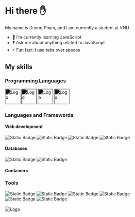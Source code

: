 # Hi there :hand: 
My name is Duong Pham, and I am currently a student at VNU.
- 🌱 I’m currently learning JavaScript
- ❓ Ask me about anything related to JavaScript
- ⚡ Fun fact: I use tabs over spaces
## My skills
### Programming Languages

<div>
  <img src="https://github.com/duongpham26/duongpham26/assets/133898866/5637f1eb-c834-49d7-8c0c-f768601e734b" alt="Logo" width="50px" style="filter: brightness(0.1);">
  <img src="https://github.com/duongpham26/duongpham26/assets/133898866/1d1d2958-ffc4-4288-8b7c-ef4f7b87298d" alt="Logo" width="50px" style="filter: brightness(0.1);">
<!--   <img src="https://github.com/duongpham26/duongpham26/assets/133898866/d3b5a1be-1945-46ec-a959-6503442fae54" alt="Logo" width="50px" style="filter: brightness(0.1);"> -->
  <img src="https://github.com/duongpham26/duongpham26/assets/133898866/00eb66c2-fdfb-4fb6-be89-013109fbb967" alt="Logo" width="50px" style="filter: brightness(0.1);">
  <img src="https://github.com/duongpham26/duongpham26/assets/133898866/07e0f572-485a-49ec-8a04-be4cc5cb9d99" alt="Logo" width="50px" style="filter: brightness(0.1);">
</div>

### Languages and Framewords
#### Web development
<div>
  <img alt="Static Badge" src="https://img.shields.io/badge/HTML-%23E34F26?style=flat&logo=html5&logoColor=white&logoSize=2">
  <img alt="Static Badge" src="https://img.shields.io/badge/CSS-%231572B6?style=flat&logo=css3&logoColor=white&logoSize=3">
<!--   <img alt="Static Badge" src="https://img.shields.io/badge/Tailwind_CSS-%2306B6D4?style=flat&logo=tailwindcss&logoColor=white&logoSize=2">
  <img alt="Static Badge" src="https://img.shields.io/badge/React-%2361DAFB?style=flat&logo=react&logoColor=white&logoSize=2">
  <img alt="Static Badge" src="https://img.shields.io/badge/Angular-%23FF0000?style=flat&logo=angular&logoColor=white&logoSize=2"> -->
  <img alt="Static Badge" src="https://img.shields.io/badge/NodeJS-%235FA04E?style=flat&logo=nodedotjs&logoColor=white&logoSize=2">
  <img alt="Static Badge" src="https://img.shields.io/badge/ExpressJS-%23000000?style=flat&logo=express&logoColor=white&logoSize=2">
<!--   <img alt="Static Badge" src="https://img.shields.io/badge/dotnet-%23512BD4?style=flat&logo=dotnet&logoColor=white&logoSize=2"> -->
</div>

#### Databases
<div>
  <img alt="Static Badge" src="https://img.shields.io/badge/MongoDB-%2347A248?style=flat&logo=mongodb&logoColor=white&logoSize=2">
  <img alt="Static Badge" src="https://img.shields.io/badge/Microsoft_SQL_Server-%23CC2927?style=flat&logo=microsoftsqlserver&logoColor=white&logoSize=2">
<!--   <img alt="Static Badge" src="https://img.shields.io/badge/MySQL-%234479A1?style=flat&logo=mysql&logoColor=white&logoSize=2">
  <img src="https://github.com/duongpham26/duongpham26/assets/133898866/d55b11d7-5f0d-4c71-bbfd-8fe0ec5762da" alt="Logo" width="50px" style="filter: brightness(0.1);"> -->
</div>

#### Containers
 <!-- <img alt="Static Badge" src="https://img.shields.io/badge/Docker-%232496ED?style=flat&logo=docker&logoColor=white&logoSize=2"> -->

### Tools
<div>
  <img alt="Static Badge" src="https://img.shields.io/badge/Git-%23F05032?style=flat&logo=git&logoColor=white&logoSize=2">
  <img alt="Static Badge" src="https://img.shields.io/badge/GitHub-%23181717?style=flat&logo=github&logoColor=white&logoSize=2">
  <img alt="Static Badge" src="https://img.shields.io/badge/Sourcetree-%230052CC?style=flat&logo=sourcetree&logoColor=white&logoSize=2">
  <img alt="Static Badge" src="https://img.shields.io/badge/Postman-%23FF6C37?style=flat&logo=postman&logoColor=white&logoSize=2">
  <img alt="Static Badge" src="https://img.shields.io/badge/Visual_Studio_Code-%23007ACC?style=flat&logo=visualstudiocode&logoColor=white&logoSize=2">
  <img alt="Static Badge" src="https://img.shields.io/badge/Visual_Studio-%235C2D91?style=flat&logo=visualstudio&logoColor=white&logoSize=2"> 
</div>
<br>
<div>
  <img src="https://github-readme-stats.vercel.app/api/top-langs/?username=duongpham26&layout=compact" alt="Logo">
</div>
